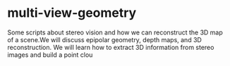 # multi-view-geometry
Some scripts about stereo vision and how we can reconstruct the 3D map of a scene.We will discuss epipolar geometry, depth maps, and 3D reconstruction. We will learn how to extract 3D information from stereo images and build a point clou

